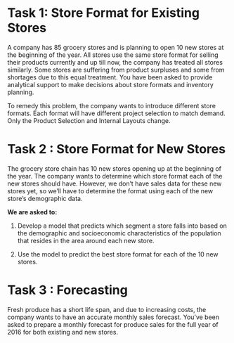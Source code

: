 # Task 1: Store Format for Existing Stores

A company has 85 grocery stores and is planning to open 10 new stores at
the beginning of the year. All stores use the same store format for selling
their products currently and up till now, the company has treated all
stores similarly. Some stores are suffering from product surpluses and
some from shortages due to this equal treatment. You have been asked to
provide analytical support to make decisions about store formats and
inventory planning.

To remedy this problem, the company wants to introduce different store
formats. Each format will have different project selection to match
demand. Only the Product Selection and Internal Layouts change.


# Task 2 : Store Format for New Stores
The grocery store chain has 10 new stores opening up at the beginning of the year. The company wants to determine which store format each of the new stores should have. However, we don’t have sales data for these new stores yet, so we’ll have to determine the format using each of the new store’s demographic data.

**We are asked to:**

1. Develop a model that predicts which segment a store falls into based on the demographic and socioeconomic characteristics of the population that resides in the area around each new store.

2. Use the model to predict the best store format for each of the 10 new stores.

# Task 3 : Forecasting

Fresh produce has a short life span, and due to increasing costs, the company wants to have an accurate monthly sales forecast.
You’ve been asked to prepare a monthly forecast for produce sales for the full year of 2016 for both existing and new stores. 

